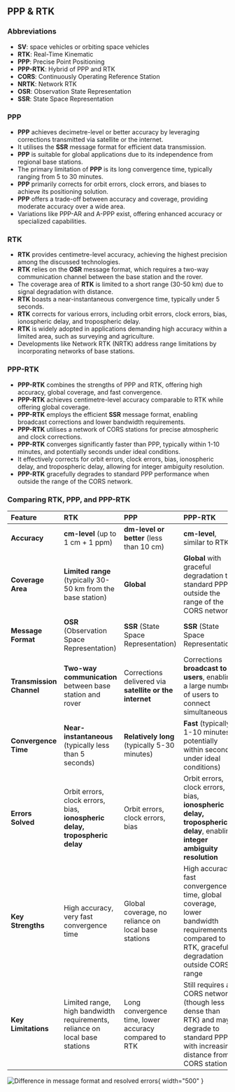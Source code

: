 ## PPP & RTK

### Abbreviations

- **SV**: space vehicles or orbiting space vehicles
- **RTK**: Real-Time Kinematic
- **PPP**: Precise Point Positioning
- **PPP-RTK**: Hybrid of PPP and RTK
- **CORS**: Continuously Operating Reference Station
- **NRTK**: Network RTK
- **OSR**: Observation State Representation
- **SSR**: State Space Representation

### PPP

- **PPP** achieves decimetre-level or better accuracy by leveraging corrections transmitted via satellite or the internet.
- It utilises the **SSR** message format for efficient data transmission.
- **PPP** is suitable for global applications due to its independence from regional base stations.
- The primary limitation of **PPP** is its long convergence time, typically ranging from 5 to 30 minutes.
- **PPP** primarily corrects for orbit errors, clock errors, and biases to achieve its positioning solution.
- **PPP** offers a trade-off between accuracy and coverage, providing moderate accuracy over a wide area.
- Variations like PPP-AR and A-PPP exist, offering enhanced accuracy or specialized capabilities.

### RTK

- **RTK** provides centimetre-level accuracy, achieving the highest precision among the discussed technologies.
- **RTK** relies on the **OSR** message format, which requires a two-way communication channel between the base station and the rover.
- The coverage area of **RTK** is limited to a short range (30-50 km) due to signal degradation with distance.
- **RTK** boasts a near-instantaneous convergence time, typically under 5 seconds.
- **RTK** corrects for various errors, including orbit errors, clock errors, bias, ionospheric delay, and tropospheric delay.
- **RTK** is widely adopted in applications demanding high accuracy within a limited area, such as surveying and agriculture.
- Developments like Network RTK (NRTK) address range limitations by incorporating networks of base stations.

### PPP-RTK

- **PPP-RTK** combines the strengths of PPP and RTK, offering high accuracy, global coverage, and fast convergence.
- **PPP-RTK** achieves centimetre-level accuracy comparable to RTK while offering global coverage.
- **PPP-RTK** employs the efficient **SSR** message format, enabling broadcast corrections and lower bandwidth requirements.
- **PPP-RTK** utilises a network of CORS stations for precise atmospheric and clock corrections.
- **PPP-RTK** converges significantly faster than PPP, typically within 1-10 minutes, and potentially seconds under ideal conditions.
- It effectively corrects for orbit errors, clock errors, bias, ionospheric delay, and tropospheric delay, allowing for integer ambiguity resolution.
- **PPP-RTK** gracefully degrades to standard PPP performance when outside the range of the CORS network.

### Comparing RTK, PPP, and PPP-RTK

| Feature                  | RTK                                                                         | PPP                                                     | PPP-RTK                                                                                                                                      |
| :----------------------- | :-------------------------------------------------------------------------- | :------------------------------------------------------ | :------------------------------------------------------------------------------------------------------------------------------------------- |
| **Accuracy**             | **cm-level** (up to 1 cm + 1 ppm)                                           | **dm-level or better** (less than 10 cm)                | **cm-level**, similar to RTK                                                                                                                 |
| **Coverage Area**        | **Limited range** (typically 30-50 km from the base station)                | **Global**                                              | **Global** with graceful degradation to standard PPP outside the range of the CORS network                                                   |
| **Message Format**       | **OSR** (Observation Space Representation)                                  | **SSR** (State Space Representation)                    | **SSR** (State Space Representation)                                                                                                         |
| **Transmission Channel** | **Two-way communication** between base station and rover                    | Corrections delivered via **satellite or the internet** | Corrections **broadcast to users**, enabling a large number of users to connect simultaneously                                               |
| **Convergence Time**     | **Near-instantaneous** (typically less than 5 seconds)                      | **Relatively long** (typically 5-30 minutes)            | **Fast** (typically 1-10 minutes, potentially within seconds under ideal conditions)                                                         |
| **Errors Solved**        | Orbit errors, clock errors, bias, **ionospheric delay, tropospheric delay** | Orbit errors, clock errors, bias                        | Orbit errors, clock errors, bias, **ionospheric delay, tropospheric delay**, enabling **integer ambiguity resolution**                       |
| **Key Strengths**        | High accuracy, very fast convergence time                                   | Global coverage, no reliance on local base stations     | High accuracy, fast convergence time, global coverage, lower bandwidth requirements compared to RTK, graceful degradation outside CORS range |
| **Key Limitations**      | Limited range, high bandwidth requirements, reliance on local base stations | Long convergence time, lower accuracy compared to RTK   | Still requires a CORS network (though less dense than RTK) and may degrade to standard PPP with increasing distance from CORS station        |

![Difference in message format and resolved errors](../../../images/message-format.png){ width="500" }

